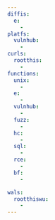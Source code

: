 ```yaml
---
diffis:
  e:
    -
platfs:
  vulnhub:
    -
curls:
  rootthis:
    -
functions:
  unix:
    -
  e:
    -
  vulnhub:
    -
  fuzz:
    -
  hc:
    -
  sql:
    -
  rce:
    -
  bf:
    -

wals:
  rootthiswu:
    -
---
```

